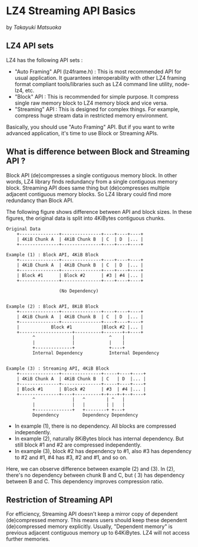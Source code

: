 # LZ4 Streaming API Basics

by *Takayuki Matsuoka*

## LZ4 API sets

LZ4 has the following API sets :

- "Auto Framing" API (lz4frame.h) :
  This is most recommended API for usual application. It guarantees interoperability with other LZ4 framing format
  compliant tools/libraries such as LZ4 command line utility, node-lz4, etc.
- "Block" API : This is recommended for simple purpose. It compress single raw memory block to LZ4 memory block and vice
  versa.
- "Streaming" API : This is designed for complex things. For example, compress huge stream data in restricted memory
  environment.

Basically, you should use "Auto Framing" API. But if you want to write advanced application, it's time to use Block or
Streaming APIs.

## What is difference between Block and Streaming API ?

Block API (de)compresses a single contiguous memory block. In other words, LZ4 library finds redundancy from a single
contiguous memory block. Streaming API does same thing but (de)compresses multiple adjacent contiguous memory blocks. So
LZ4 library could find more redundancy than Block API.

The following figure shows difference between API and block sizes. In these figures, the original data is split into
4KiBytes contiguous chunks.

```
Original Data
    +---------------+---------------+----+----+----+
    | 4KiB Chunk A  | 4KiB Chunk B  | C  | D  |... |
    +---------------+---------------+----+----+----+

Example (1) : Block API, 4KiB Block
    +---------------+---------------+----+----+----+
    | 4KiB Chunk A  | 4KiB Chunk B  | C  | D  |... |
    +---------------+---------------+----+----+----+
    | Block #1      | Block #2      | #3 | #4 |... |
    +---------------+---------------+----+----+----+

                    (No Dependency)


Example (2) : Block API, 8KiB Block
    +---------------+---------------+----+----+----+
    | 4KiB Chunk A  | 4KiB Chunk B  | C  | D  |... |
    +---------------+---------------+----+----+----+
    |            Block #1           |Block #2 |... |
    +--------------------+----------+-------+-+----+
          ^              |             ^    |
          |              |             |    |
          +--------------+             +----+
          Internal Dependency          Internal Dependency


Example (3) : Streaming API, 4KiB Block
    +---------------+---------------+-----+----+----+
    | 4KiB Chunk A  | 4KiB Chunk B  | C   | D  |... |
    +---------------+---------------+-----+----+----+
    | Block #1      | Block #2      | #3  | #4 |... |
    +---------------+----+----------+-+---+-+--+----+
          ^              |   ^        | ^   |
          |              |   |        | |   |
          +--------------+   +--------+ +---+
          Dependency         Dependency Dependency
```

- In example (1), there is no dependency. All blocks are compressed independently.
- In example (2), naturally 8KiBytes block has internal dependency. But still block #1 and #2 are compressed
  independently.
- In example (3), block #2 has dependency to #1, also #3 has dependency to #2 and #1, #4 has #3, #2 and #1, and so on.

Here, we can observe difference between example (2) and (3). In (2), there's no dependency between chunk B and C, but (
3) has dependency between B and C. This dependency improves compression ratio.

## Restriction of Streaming API

For efficiency, Streaming API doesn't keep a mirror copy of dependent (de)compressed memory. This means users should
keep these dependent (de)compressed memory explicitly. Usually, "Dependent memory" is previous adjacent contiguous
memory up to 64KiBytes. LZ4 will not access further memories.
